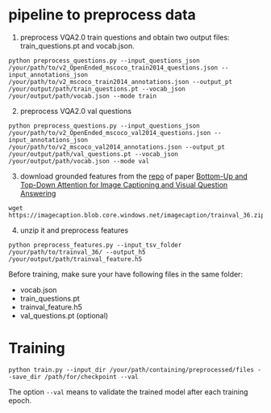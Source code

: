 
# pipeline to preprocess data

1. preprocess VQA2.0 train questions and obtain two output files: train_questions.pt and vocab.json.
```
python preprocess_questions.py --input_questions_json /your/path/to/v2_OpenEnded_mscoco_train2014_questions.json --input_annotations_json /your/path/to/v2_mscoco_train2014_annotations.json --output_pt /your/output/path/train_questions.pt --vocab_json /your/output/path/vocab.json --mode train
```

2. preprocess VQA2.0 val questions
```
python preprocess_questions.py --input_questions_json /your/path/to/v2_OpenEnded_mscoco_val2014_questions.json --input_annotations_json /your/path/to/v2_mscoco_val2014_annotations.json --output_pt /your/output/path/val_questions.pt --vocab_json /your/output/path/vocab.json --mode val
```


3. download grounded features from the [repo](https://github.com/peteanderson80/bottom-up-attention) of paper [Bottom-Up and Top-Down Attention for Image Captioning and Visual Question Answering](https://arxiv.org/abs/1707.07998)
```
wget https://imagecaption.blob.core.windows.net/imagecaption/trainval_36.zip
```

4. unzip it and preprocess features
```
python preprocess_features.py --input_tsv_folder /your/path/to/trainval_36/ --output_h5 /your/output/path/trainval_feature.h5
```

Before training, make sure your have following files in the same folder:
- vocab.json
- train_questions.pt
- trainval_feature.h5
- val_questions.pt (optional)


# Training
```
python train.py --input_dir /your/path/containing/preprocessed/files --save_dir /path/for/checkpoint --val
```
The option `--val` means to validate the trained model after each training epoch.

